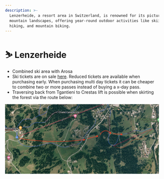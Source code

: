 ```yaml
---
description: >-
  Lenzerheide, a resort area in Switzerland, is renowned for its picturesque
  mountain landscapes, offering year-round outdoor activities like skiing,
  hiking, and mountain biking.
---
```


# ⛷ Lenzerheide

* Combined ski area with Arosa
* Ski tickets are on sale [here](https://ticket.arosalenzerheide.swiss/). Reduced tickets are available when purchasing early. When purchasing multi day tickets it can be cheaper to combine two or more passes instead of buying a x-day pass.
* Traversing back from Tgantieni to Crestas lift is possible when skirting the forest via the route below:

![Traversing back from Tgantieni to Crestas lift without an official ski slope is possible](<../../.gitbook/assets/Screenshot 2022-01-15 at 19.40.03.png>)
